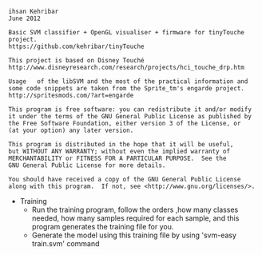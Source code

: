 	ihsan Kehribar
	June 2012

	Basic SVM classifier + OpenGL visualiser + firmware for tinyTouche project.
	https://github.com/kehribar/tinyTouche

	This project is based on Disney Touché 
	http://www.disneyresearch.com/research/projects/hci_touche_drp.htm

	Usage	of the libSVM and the most of the practical information and
	some code snippets are taken from the Sprite_tm's engarde project.
	http://spritesmods.com/?art=engarde
		
	This program is free software: you can redistribute it and/or modify
	it under the terms of the GNU General Public License as published by
	the Free Software Foundation, either version 3 of the License, or
	(at your option) any later version.
			 
	This program is distributed in the hope that it will be useful,
	but WITHOUT ANY WARRANTY; without even the implied warranty of
	MERCHANTABILITY or FITNESS FOR A PARTICULAR PURPOSE.  See the
	GNU General Public License for more details.
					 
	You should have received a copy of the GNU General Public License
	along with this program.  If not, see <http://www.gnu.org/licenses/>.

* Training	
	- Run the training program, follow the orders ,how many classes needed,
	how many samples required for each sample, and this program generates
	the training file for you.
	- Generate the model using this training file by using 
	'svm-easy train.svm' command

